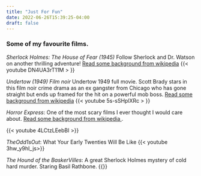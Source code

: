 ```yaml
---
title: "Just For Fun"
date: 2022-06-26T15:39:25-04:00
draft: false
---
```

### Some of my favourite films.

_Sherlock Holmes: The House of Fear (1945)_
Follow Sherlock and Dr. Watson on another thrilling adventure!
[Read some background from wikipedia](https://en.wikipedia.org/wiki/The_House_of_Fear_1945)
{{< youtube DN4UA3rT11M > }}


_Undertow (1949) Film noir_
Undertow 1949 full movie. Scott Brady stars in this film noir crime drama as an ex gangster from Chicago who has gone straight but ends up framed for the hit on a powerful mob boss.
[Read some background from wikipedia](https://en.wikipedia.org/wiki/Undertow_(1949_film))
{{< youtube 5s-sSHplXRc > }}





_Horror Express_: One of the most scary films I ever thought I would care about. [Read some background from wikipedia ](https://en.wikipedia.org/wiki/Horror_Express).

{{< youtube 4LCtzLEebBI >}}

_TheOdd1sOut_: What Your Early Twenties Will Be Like
{{< youtube 3hw_y9hI_js>}}


_The Hound of the BaskerVilles_: A great Sherlock Holmes mystery of cold hard murder. Staring Basil Rathbone.
{{<youtube AwKv0fkFZ54>}}
